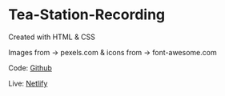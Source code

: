 # Tea-Station-Recording
Created with HTML &amp; CSS

Images from -> pexels.com &
icons from -> font-awesome.com

Code: [Github](https://github.com/saadman-galib/Tea-Station-Recording)

Live: [Netlify](https://github.com/saadman-galib/Tea-Station-Recording)
